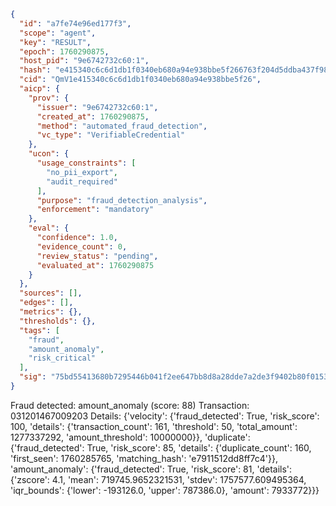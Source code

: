 ```json
{
  "id": "a7fe74e96ed177f3",
  "scope": "agent",
  "key": "RESULT",
  "epoch": 1760290875,
  "host_pid": "9e6742732c60:1",
  "hash": "e415340c6c6d1db1f0340eb680a94e938bbe5f266763f204d5ddba437f98d20a",
  "cid": "QmV1e415340c6c6d1db1f0340eb680a94e938bbe5f26",
  "aicp": {
    "prov": {
      "issuer": "9e6742732c60:1",
      "created_at": 1760290875,
      "method": "automated_fraud_detection",
      "vc_type": "VerifiableCredential"
    },
    "ucon": {
      "usage_constraints": [
        "no_pii_export",
        "audit_required"
      ],
      "purpose": "fraud_detection_analysis",
      "enforcement": "mandatory"
    },
    "eval": {
      "confidence": 1.0,
      "evidence_count": 0,
      "review_status": "pending",
      "evaluated_at": 1760290875
    }
  },
  "sources": [],
  "edges": [],
  "metrics": {},
  "thresholds": {},
  "tags": [
    "fraud",
    "amount_anomaly",
    "risk_critical"
  ],
  "sig": "75bd55413680b7295446b041f2ee647bb8d8a28dde7a2de3f9402b80f0153e4b"
}
```

Fraud detected: amount_anomaly (score: 88)
Transaction: 031201467009203
Details: {'velocity': {'fraud_detected': True, 'risk_score': 100, 'details': {'transaction_count': 161, 'threshold': 50, 'total_amount': 1277337292, 'amount_threshold': 10000000}}, 'duplicate': {'fraud_detected': True, 'risk_score': 85, 'details': {'duplicate_count': 160, 'first_seen': 1760285765, 'matching_hash': 'e7911512dd8ff7c4'}}, 'amount_anomaly': {'fraud_detected': True, 'risk_score': 81, 'details': {'zscore': 4.1, 'mean': 719745.9652321531, 'stdev': 1757577.609495364, 'iqr_bounds': {'lower': -193126.0, 'upper': 787386.0}, 'amount': 7933772}}}